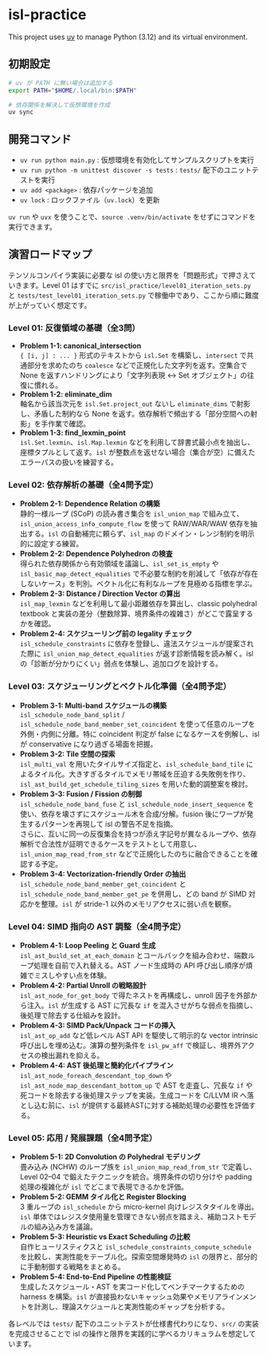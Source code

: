 # isl-practice

This project uses [uv](https://docs.astral.sh/uv/) to manage Python (3.12) and its virtual environment.

## 初期設定

```bash
# uv が PATH に無い場合は追加する
export PATH="$HOME/.local/bin:$PATH"

# 依存関係を解決して仮想環境を作成
uv sync
```

## 開発コマンド

- `uv run python main.py` : 仮想環境を有効化してサンプルスクリプトを実行
- `uv run python -m unittest discover -s tests` : `tests/` 配下のユニットテストを実行
- `uv add <package>` : 依存パッケージを追加
- `uv lock` : ロックファイル（`uv.lock`）を更新

`uv run` や `uvx` を使うことで、`source .venv/bin/activate` をせずにコマンドを実行できます。

## 演習ロードマップ

テンソルコンパイラ実装に必要な isl の使い方と限界を「問題形式」で押さえていきます。Level 01 はすでに `src/isl_practice/level01_iteration_sets.py` と `tests/test_level01_iteration_sets.py` で稼働中であり、ここから順に難度が上がっていく想定です。

### **Level 01: 反復領域の基礎（全3問）**
- **Problem 1-1: canonical_intersection**  
  `{ [i, j] : ... }` 形式のテキストから `isl.Set` を構築し、`intersect` で共通部分を求めたのち `coalesce` などで正規化した文字列を返す。空集合で None を返すハンドリングにより「文字列表現 ↔ Set オブジェクト」の往復に慣れる。
- **Problem 1-2: eliminate_dim**  
  軸名から該当次元を `isl.Set.project_out` ないし `eliminate_dims` で射影し、矛盾した制約なら None を返す。依存解析で頻出する「部分空間への射影」を手作業で確認。
- **Problem 1-3: find_lexmin_point**  
  `isl.Set.lexmin`、`isl.Map.lexmin` などを利用して辞書式最小点を抽出し、座標タプルとして返す。`isl` が整数点を返せない場合（集合が空）に備えたエラーパスの扱いを練習する。

### **Level 02: 依存解析の基礎（全4問予定）**
- **Problem 2-1: Dependence Relation の構築**  
  静的一様ループ (SCoP) の読み書き集合を `isl_union_map` で組み立て、`isl_union_access_info_compute_flow` を使って RAW/WAR/WAW 依存を抽出する。`isl` の自動補完に頼らず、`isl_map` のドメイン・レンジ制約を明示的に設定する練習。
- **Problem 2-2: Dependence Polyhedron の検査**  
  得られた依存関係から有効領域を議論し、`isl_set_is_empty` や `isl_basic_map_detect_equalities` で不必要な制約を削減して「依存が存在しないケース」を判別。ベクトル化に有利なループを見極める指標を学ぶ。
- **Problem 2-3: Distance / Direction Vector の算出**  
  `isl_map_lexmin` などを利用して最小距離依存を算出し、classic polyhedral textbook と実装の差分（整数除算、境界条件の複雑さ）がどこで露呈するかを確認。
- **Problem 2-4: スケジューリング前の legality チェック**  
  `isl_schedule_constraints` に依存を登録し、違法スケジュールが提案された際に `isl_union_map_detect_equalities` が返す診断情報を読み解く。isl の「診断が分かりにくい」弱点を体験し、追加ログを設計する。

### **Level 03: スケジューリングとベクトル化準備（全4問予定）**
- **Problem 3-1: Multi-band スケジュールの構築**  
  `isl_schedule_node_band_split` / `isl_schedule_node_band_member_set_coincident` を使って任意のループを外側・内側に分離。特に coincident 判定が false になるケースを例解し、isl が conservative になり過ぎる場面を把握。
- **Problem 3-2: Tile 空間の探索**  
  `isl_multi_val` を用いたタイルサイズ指定と、`isl_schedule_band_tile` によるタイル化。大きすぎるタイルでメモリ帯域を圧迫する失敗例を作り、`isl_ast_build_get_schedule_tiling_sizes` を用いた動的調整案を検討。
- **Problem 3-3: Fusion / Fission の制御**  
  `isl_schedule_node_band_fuse` と `isl_schedule_node_insert_sequence` を使い、依存を壊さずにスケジュール木を合成/分解。fusion 後にワープが発生するパターンを再現して isl の警告不足を指摘。  
  さらに、互いに同一の反復集合を持つが添え字記号が異なるループや、依存解析で合法性が証明できるケースをテストとして用意し、`isl_union_map_read_from_str` などで正規化したのちに融合できることを確認する予定。
- **Problem 3-4: Vectorization-friendly Order の抽出**  
  `isl_schedule_node_band_member_get_coincident` と `isl_schedule_node_band_member_get_pe` を併用し、どの band が SIMD 対応かを整理。`isl` が stride-1 以外のメモリアクセスに弱い点を観察。

### **Level 04: SIMD 指向の AST 調整（全4問予定）**
- **Problem 4-1: Loop Peeling と Guard 生成**  
  `isl_ast_build_set_at_each_domain` とコールバックを組み合わせ、端数ループ処理を自前で入れ替える。AST ノード生成時の API 呼び出し順序が煩雑でミスしやすい点を体験。
- **Problem 4-2: Partial Unroll の戦略設計**  
  `isl_ast_node_for_get_body` で得たネストを再構成し、unroll 因子を外部から注入。`isl` が生成する AST に冗長な `if` を混入させがちな弱点を指摘し、後処理で除去する仕組みを設計。
- **Problem 4-3: SIMD Pack/Unpack コードの挿入**  
  `isl_ast_op_add` など低レベル AST API を駆使して明示的な vector intrinsic 呼び出しを埋め込む。演算の整列条件を `isl_pw_aff` で検証し、境界外アクセスの検出漏れを抑える。
- **Problem 4-4: AST 後処理と簡約化パイプライン**  
  `isl_ast_node_foreach_descendant_top_down` や `isl_ast_node_map_descendant_bottom_up` で AST を走査し、冗長な `if` や死コードを除去する後処理ステップを実装。生成コードを C/LLVM IR へ落とし込む前に、`isl` が提供する最終ASTに対する補助処理の必要性を評価する。

### **Level 05: 応用 / 発展課題（全4問予定）**
- **Problem 5-1: 2D Convolution の Polyhedral モデリング**  
  畳み込み (NCHW) のループ族を `isl_union_map_read_from_str` で定義し、Level 02–04 で鍛えたテクニックを統合。境界条件の切り分けや padding 処理の複雑化が `isl` でどこまで表現できるかを評価。
- **Problem 5-2: GEMM タイル化と Register Blocking**  
  3 重ループの `isl_schedule` から micro-kernel 向けレジスタタイルを導出。`isl` 単体ではレジスタ使用量を管理できない弱点を踏まえ、補助コストモデルの組み込み方を議論。
- **Problem 5-3: Heuristic vs Exact Scheduling の比較**  
  自作ヒューリスティクスと `isl_schedule_constraints_compute_schedule` を比較し、実測性能をテーブル化。探索空間爆発時の `isl` の限界と、部分的に手動制御する戦略をまとめる。
- **Problem 5-4: End-to-End Pipeline の性能検証**  
  生成したスケジュール・AST を実コード化してベンチマークするための harness を構築。`isl` が直接扱わないキャッシュ効果やメモリアラインメントを計測し、理論スケジュールと実測性能のギャップを分析する。

各レベルでは `tests/` 配下のユニットテストが仕様書代わりになり、`src/` の実装を完成させることで isl の操作と限界を実践的に学べるカリキュラムを想定しています。
